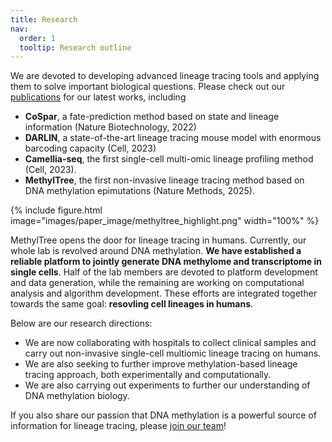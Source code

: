 ```yaml
---
title: Research
nav:
  order: 1
  tooltip: Research outline
---
```


We are devoted to developing advanced lineage tracing tools and applying them to solve important biological questions. Please check out our [publications](/publications) for our latest works, including 
* **CoSpar**, a fate-prediction method based on state and lineage information (Nature Biotechnology, 2022)
* **DARLIN**, a state-of-the-art lineage tracing mouse model with enormous barcoding capacity (Cell, 2023)
* **Camellia-seq**, the first single-cell multi-omic lineage profiling method (Cell, 2023).
* **MethylTree**, the first non-invasive lineage tracing method based on DNA methylation epimutations (Nature Methods, 2025).


 {%
  include figure.html
  image="images/paper_image/methyltree_highlight.png"
  width="100%"
%}



MethylTree opens the door for lineage tracing in humans. Currently, our whole lab is revolved around DNA methylation. **We have established a reliable platform to jointly generate DNA methylome and transcriptome in single cells**. Half of the lab members are devoted to platform development and data generation, while the remaining are working on computational analysis and algorithm development. These efforts are integrated together towards the same goal: **resovling cell lineages in humans**. 


Below are our research directions:
* We are now collaborating with hospitals to collect clinical samples and carry out non-invasive single-cell multiomic lineage tracing on humans. 
* We are also seeking to further improve methylation-based lineage tracing approach, both experimentally and computationally. 
* We are also carrying out experiments to further our understanding of DNA methylation biology. 


If you also share our passion that DNA methylation is a powerful source of information for lineage tracing, please [join our team](/join-us)!
